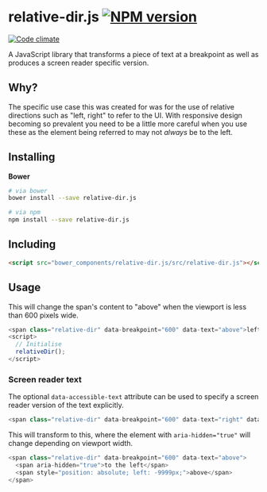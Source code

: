 # relative-dir.js [![NPM version](http://img.shields.io/npm/v/relative-dir.js.svg?style=flat)](https://www.npmjs.org/package/relative-dir.js)

[![Code climate](http://img.shields.io/codeclimate/github/Tyriar/relative-dir.js.svg?style=flat)](https://codeclimate.com/github/Tyriar/relative-dir.js)

A JavaScript library that transforms a piece of text at a breakpoint as well as produces a screen reader specific version.

## Why?

The specific use case this was created for was for the use of relative directions such as "left, right" to refer to the UI. With responsive design becoming so prevalent you need to be a little more careful when you use these as the element being referred to may not *always* be to the left.

## Installing

**Bower**

```bash
# via bower
bower install --save relative-dir.js

# via npm
npm install --save relative-dir.js
```

## Including

```html
<script src="bower_components/relative-dir.js/src/relative-dir.js"></script>
```

## Usage

This will change the span's content to "above" when the viewport is less than 600 pixels wide.

```javascript
<span class="relative-dir" data-breakpoint="600" data-text="above">left</span>
<script>
  // Initialise
  relativeDir();
</script>
```

### Screen reader text

The optional `data-accessible-text` attribute can be used to specify a screen reader version of the text explicitly.

```javascript
<span class="relative-dir" data-breakpoint="600" data-text="right" data-accessible-text="above">left</span>
```

This will transform to this, where the element with `aria-hidden="true"` will change depending on viewport width.

```javascript
<span class="relative-dir" data-breakpoint="600" data-text="above">
  <span aria-hidden="true">to the left</span>
  <span style="position: absolute; left: -9999px;">above</span>
</span>
```
